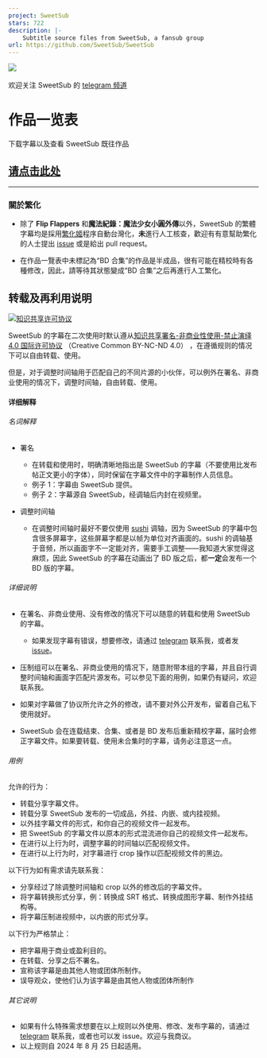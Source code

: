 ```yaml
---
project: SweetSub
stars: 722
description: |-
    Subtitle source files from SweetSub, a fansub group
url: https://github.com/SweetSub/SweetSub
---
```



![](logo.jpg)  

欢迎关注 SweetSub 的 [telegram 频道](https://t.me/SweetSub)



# 作品一览表

下载字幕以及查看 SweetSub 既往作品
## [请点击此处](https://docs.google.com/spreadsheets/d/1Gvauymesdv5fhJX3RzOxA4A9i_B6qZXALVArEonjMIY/edit?usp=sharing)


--- 

### 關於繁化

- 除了 **Flip Flappers** 和**魔法紀錄：魔法少女小圓外傳**以外，SweetSub 的繁體字幕均是採用[繁化姬](https://zhconvert.org/)程序自動台灣化，**未**進行人工核查，歡迎有有意幫助繁化的人士提出 [issue](https://github.com/SweetSub/SweetSub/Archive/issues) 或是給出 pull request。

- 在作品一覽表中未標記為“BD 合集”的作品是半成品，很有可能在精校時有各種修改，因此，請等待其狀態變成“BD 合集”之后再進行人工繁化。




## 转载及再利用说明

<a rel="license" href="http://creativecommons.org/licenses/by-nc-nd/4.0/"><img alt="知识共享许可协议" style="border-width:0" src="https://i.creativecommons.org/l/by-nc-nd/4.0/88x31.png" /></a>

SweetSub 的字幕在二次使用时默认遵从<a rel="license" href="http://creativecommons.org/licenses/by-nc-nd/4.0/">知识共享署名-非商业性使用-禁止演绎 4.0 国际许可协议</a> （Creative Common BY-NC-ND 4.0） ，在遵循规则的情况下可以自由转载、使用。

但是，对于调整时间轴用于匹配自己的不同片源的小伙伴，可以例外在署名、非商业使用的情况下，调整时间轴，自由转载、使用。



#### 详细解释

###### 名词解释

- 署名

  - 在转载和使用时，明确清晰地指出是 SweetSub 的字幕（不要使用比发布帖正文更小的字体），同时保留在字幕文件中的字幕制作人员信息。
  - 例子 1：字幕由 SweetSub 提供。
  - 例子 2：字幕源自 SweetSub，经调轴后内封在视频里。

- 调整时间轴

  - 在调整时间轴时最好不要仅使用 [sushi](https://github.com/tp7/Sushi) 调轴，因为 SweetSub 的字幕中包含很多屏幕字，这些屏幕字都是以帧为单位对齐画面的。sushi 的调轴基于音频，所以画面字不一定能对齐，需要手工调整——我知道大家觉得这麻烦，因此 SweetSub 的字幕在动画出了 BD 版之后，都**一定**会发布一个 BD 版的字幕。



###### 详细说明

- 在署名、非商业使用、没有修改的情况下可以随意的转载和使用 SweetSub 的字幕。
  - 如果发现字幕有错误，想要修改，请通过 [telegram](https://t.me/tastysugar) 联系我，或者发 [issue](https://github.com/SweetSub/SweetSub/issues)。

- 压制组可以在署名、非商业使用的情况下，随意附带本组的字幕，并且自行调整时间轴和画面字匹配片源发布。可以参见下面的用例，如果仍有疑问，欢迎联系我。

- 如果对字幕做了协议所允许之外的修改，请不要对外公开发布，留着自己私下使用就好。

- SweetSub 会在连载结束、合集、或者是 BD 发布后重新精校字幕，届时会修正字幕文件。如果要转载、使用未合集时的字幕，请务必注意这一点。


###### 用例

允许的行为：
- 转载分享字幕文件。
- 转载分享 SweetSub 发布的一切成品，外挂、内嵌、或内挂视频。
- 以外挂字幕文件的形式，和你自己的视频文件一起发布。
- 把 SweetSub 的字幕文件以原本的形式混流进你自己的视频文件一起发布。
- 在进行以上行为时，调整字幕的时间轴以匹配视频文件。
- 在进行以上行为时，对字幕进行 crop 操作以匹配视频文件的黑边。

以下行为如有需求请先联系我：
- 分享经过了除调整时间轴和 crop 以外的修改后的字幕文件。
- 将字幕转换形式分享，例：转换成 SRT 格式、转换成图形字幕、制作外挂结构等。
- 将字幕压制进视频中，以内嵌的形式分享。

以下行为严格禁止：
- 把字幕用于商业或盈利目的。
- 在转载、分享之后不署名。
- 宣称该字幕是由其他人物或团体所制作。
- 误导观众，使他们认为该字幕是由其他人物或团体所制作


###### 其它说明

- 如果有什么特殊需求想要在以上规则以外使用、修改、发布字幕的，请通过 [telegram](https://t.me/tastysugar) 联系我，或者也可以发 issue。欢迎与我商议。
- 以上规则自 2024 年 8 月 25 日起适用。


